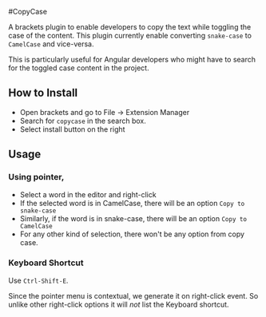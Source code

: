 #CopyCase

A brackets plugin to enable developers to copy the text while toggling the case of the content. This plugin currently enable converting `snake-case` to `CamelCase` and vice-versa.

This is particularly useful for Angular developers who might have to search for the toggled case content in the project.

## How to Install

 - Open brackets and go to File -> Extension Manager
 - Search for `copycase` in the search box.
 - Select install button on the right

## Usage

### Using pointer,

 - Select a word in the editor and right-click
 - If the selected word is in CamelCase, there will be an option `Copy to snake-case`
 - Similarly, if the word is in snake-case, there will be an option `Copy to CamelCase`
 - For any other kind of selection, there won't be any option from copy case.

### Keyboard Shortcut

Use `Ctrl-Shift-E`.

Since the pointer menu is contextual, we generate it on right-click event. So unlike other right-click options it will *not* list the Keyboard shortcut.

